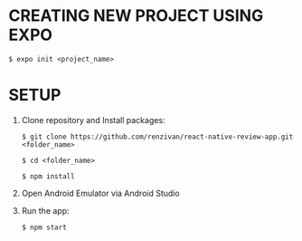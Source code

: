 # CREATING NEW PROJECT USING EXPO

```
$ expo init <project_name>
```

# SETUP

1. Clone repository and Install packages:
    
    ```
    $ git clone https://github.com/renzivan/react-native-review-app.git <folder_name>
    ```

    ```
    $ cd <folder_name>
    ```

    ```
    $ npm install
    ```

2. Open Android Emulator via Android Studio

3. Run the app:

    ```
    $ npm start
    ```

